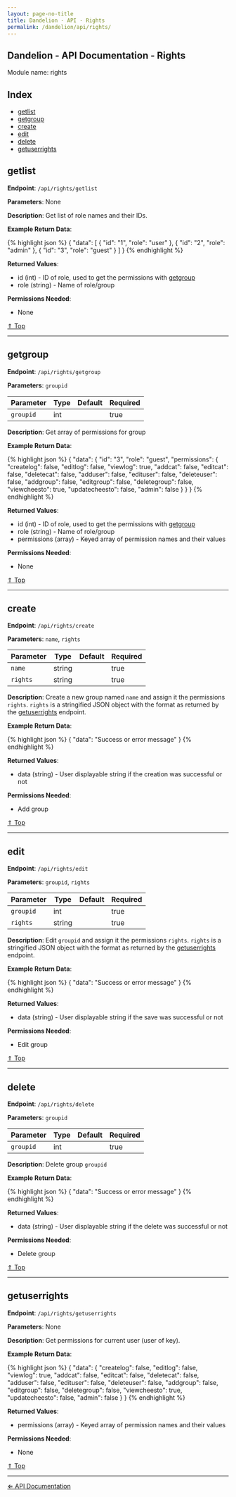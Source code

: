 ```yaml
---
layout: page-no-title
title: Dandelion - API - Rights
permalink: /dandelion/api/rights/
---
```


Dandelion - API Documentation - Rights
--------------------------------------

Module name: rights

Index
-----

- [getlist](#getlist)
- [getgroup](#getgroup)
- [create](#create)
- [edit](#edit)
- [delete](#delete)
- [getuserrights](#getuserrights)

getlist
-------

**Endpoint**: `/api/rights/getlist`

**Parameters**: None

**Description**: Get list of role names and their IDs.

**Example Return Data**:

{% highlight json %}
{
	"data": [
		{
			"id": "1",
			"role": "user"
		},
		{
			"id": "2",
			"role": "admin"
		},
		{
			"id": "3",
			"role": "guest"
		}
	]
}
{% endhighlight %}

**Returned Values**:

- id (int) - ID of role, used to get the permissions with [getgroup](#getgroup)
- role (string) - Name of role/group

**Permissions Needed**:

- None

[&#8657; Top](#index)

* * * * *

getgroup
--------

**Endpoint**: `/api/rights/getgroup`

**Parameters**: `groupid`

| Parameter     | Type   | Default | Required |
|---------------|--------|---------|----------|
| `groupid`     | int    |         | true     |

**Description**: Get array of permissions for group

**Example Return Data**:

{% highlight json %}
{
	"data": {
		"id": "3",
		"role": "guest",
		"permissions": {
			"createlog": false,
			"editlog": false,
			"viewlog": true,
			"addcat": false,
			"editcat": false,
			"deletecat": false,
			"adduser": false,
			"edituser": false,
			"deleteuser": false,
			"addgroup": false,
			"editgroup": false,
			"deletegroup": false,
			"viewcheesto": true,
			"updatecheesto": false,
			"admin": false
		}
	}
}
{% endhighlight %}

**Returned Values**:

- id (int) - ID of role, used to get the permissions with [getgroup](#getgroup)
- role (string) - Name of role/group
- permissions (array) - Keyed array of permission names and their values

**Permissions Needed**:

- None

[&#8657; Top](#index)

* * * * *

create
------

**Endpoint**: `/api/rights/create`

**Parameters**: `name`, `rights`

| Parameter     | Type   | Default | Required |
|---------------|--------|---------|----------|
| `name`        | string |         | true     |
| `rights`      | string |         | true     |

**Description**: Create a new group named `name` and assign it the permissions `rights`. `rights` is a stringified JSON object with the format as returned by the [getuserrights](#getuserrights) endpoint.

**Example Return Data**:

{% highlight json %}
{
	"data": "Success or error message"
}
{% endhighlight %}

**Returned Values**:

- data (string) - User displayable string if the creation was successful or not

**Permissions Needed**:

- Add group

[&#8657; Top](#index)

* * * * *

edit
----

**Endpoint**: `/api/rights/edit`

**Parameters**: `groupid`, `rights`

| Parameter     | Type   | Default | Required |
|---------------|--------|---------|----------|
| `groupid`     | int    |         | true     |
| `rights`      | string |         | true     |

**Description**: Edit `groupid` and assign it the permissions `rights`. `rights` is a stringified JSON object with the format as returned by the [getuserrights](#getuserrights) endpoint.

**Example Return Data**:

{% highlight json %}
{
	"data": "Success or error message"
}
{% endhighlight %}

**Returned Values**:

- data (string) - User displayable string if the save was successful or not

**Permissions Needed**:

- Edit group

[&#8657; Top](#index)

* * * * *

delete
------

**Endpoint**: `/api/rights/delete`

**Parameters**: `groupid`

| Parameter     | Type   | Default | Required |
|---------------|--------|---------|----------|
| `groupid`     | int    |         | true     |

**Description**: Delete group `groupid`

**Example Return Data**:

{% highlight json %}
{
	"data": "Success or error message"
}
{% endhighlight %}

**Returned Values**:

- data (string) - User displayable string if the delete was successful or not

**Permissions Needed**:

- Delete group

[&#8657; Top](#index)

* * * * *

getuserrights
-------------

**Endpoint**: `/api/rights/getuserrights`

**Parameters**: None

**Description**: Get permissions for current user (user of key).

**Example Return Data**:

{% highlight json %}
{
	"data": {
		"createlog": false,
		"editlog": false,
		"viewlog": true,
		"addcat": false,
		"editcat": false,
		"deletecat": false,
		"adduser": false,
		"edituser": false,
		"deleteuser": false,
		"addgroup": false,
		"editgroup": false,
		"deletegroup": false,
		"viewcheesto": true,
		"updatecheesto": false,
		"admin": false
	}
}
{% endhighlight %}

**Returned Values**:

- permissions (array) - Keyed array of permission names and their values

**Permissions Needed**:

- None

[&#8657; Top](#index)

* * * * *

[&#8656; API Documentation](/dandelion/api)


